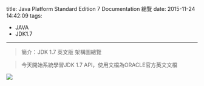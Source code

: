 title: Java Platform Standard Edition 7 Documentation 總覽
date: 2015-11-24 14:42:09
tags:
- JAVA
- JDK1.7
---

> 簡介：JDK 1.7 英文版 架構圖總覽

> 今天開始系統學習JDK 1.7 API，使用文檔為ORACLE官方英文文檔

<!--more-->  

<img src="/images/2015-11-24_0001.jpg"  />

